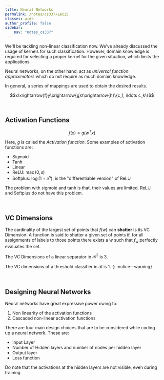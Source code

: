 ```yaml
---
title: Neural Networks
permalink: /notes/cs337/Lec15
classes: wide
author_profile: false
sidebar:
    nav: "notes_cs337"
---
```

<script type="text/javascript" src="https://code.jquery.com/jquery-1.7.1.min.js"></script>

<script type="text/x-mathjax-config">
  MathJax.Hub.Config({
    tex2jax: {
      inlineMath: [ ['$','$'], ["\\(","\\)"] ],
      processEscapes: true
    }
  });
</script>
<script type="text/javascript" async src="https://cdnjs.cloudflare.com/ajax/libs/mathjax/2.7.5/latest.js?config=TeX-MML-AM_CHTML" async></script>

<!-- Notes begin from here -->

We'll be tackling non-linear classification now. We've already discussed the usage of kernels for such classification. However, domain knowledge is required for selecting a proper kernel for the given situation, which limits the applications.

Neural networks, on the other hand, act as *universal function approximators* which do not require as much domain knowledge.

In general, a series of mappings are used to obtain the desired results.

$$x\xrightarrow{f}y\xrightarrow{g}z\xrightarrow{h}\{c_1, \ldots c_k\}$$

&nbsp;

## Activation Functions

$$f(x) = g(w^Tx)$$

Here, $g$ is called the *Activation function*. Some examples of activation functions are:

- Sigmoid
- Tanh
- Linear
- ReLU: $\max(0,s)$
- Softplus: $\log(1+e^s)$, is the "differentiable version" of ReLU

The problem with sigmoid and tanh is that, their values are limited. ReLU and Softplus do not have this problem.

&nbsp;

## VC Dimensions

The cardinality of the largest set of points that $f(w)$ can **shatter** is its VC Dimension. A function is said to shatter a given set of points if, for all assignments of labels to those points there exists a $w$ such that $f_w$ perfectly evaluates the set.

The VC Dimensions of a linear separator in $\mathcal{R}^2$ is 3.

The VC dimensions of a threshold classifier in $\mathcal{R}$ is 1.
{: .notice--warning}

&nbsp;

## Designing Neural Networks

Neural networks have great expressive power owing to:

1. Non linearity of the activation functions
2. Cascaded non-linear activation functions

There are four main design choices that are to be considered while coding up a neural network. These are:

- Input Layer
- Number of Hidden layers and number of nodes per hidden layer
- Output layer
- Loss function

Do note that the activations at the hidden layers are not visible, even during training.